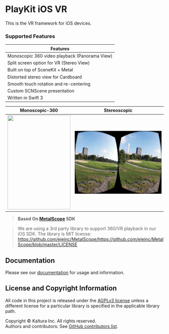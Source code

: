 # PlayKit iOS VR

This is the VR framework for iOS devices.

### Supported Features

| Features
|---------
| Monoscopic 360 video playback (Panorama View)
| Split screen option for VR (Stereo View)
| Built on top of SceneKit + Metal
| Distorted stereo view for Cardboard
| Smooth touch rotation and re-centering
| Custom SCNScene presentation
| Written in Swift 3

Monoscopic-360             |  Stereoscopic
:-------------------------:|:-------------------------:
<img src="docs/Resources/panorama-preview.gif" width="200" height="300">  |  <img src="docs/Resources/StereoView.png" width="300" height="200">

> **Based On [MetalScope](https://github.com/ejeinc/MetalScope) SDK**

> We are using a 3rd party library to support 360/VR playback in our iOS SDK.
> The library is MIT license:
> https://github.com/ejeinc/MetalScope/https://github.com/ejeinc/MetalScope/blob/master/LICENSE

## Documentation  

Please see our [documentation](https://kaltura.github.io/playkit-ios-vr/) for usage and information.

## License and Copyright Information  

All code in this project is released under the [AGPLv3 license](http://www.gnu.org/licenses/agpl-3.0.html) unless a different license for a particular library is specified in the applicable library path.   

Copyright © Kaltura Inc. All rights reserved.   
Authors and contributors: See [GitHub contributors list](https://github.com/kaltura/playkit-ios-vr/graphs/contributors).

